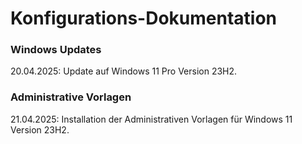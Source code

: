 # Konfigurations-Dokumentation

### Windows Updates
20.04.2025: Update auf Windows 11 Pro Version 23H2.

### Administrative Vorlagen
21.04.2025: Installation der Administrativen Vorlagen für Windows 11 Version 23H2.

